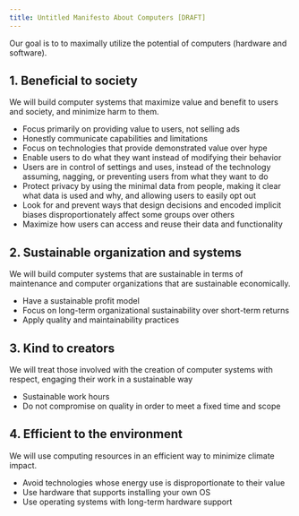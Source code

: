 ```yaml
---
title: Untitled Manifesto About Computers [DRAFT]
---
```


Our goal is to to maximally utilize the potential of computers (hardware and software).

## 1. Beneficial to society

We will build computer systems that maximize value and benefit to users and society, and minimize harm to them.

- Focus primarily on providing value to users, not selling ads
- Honestly communicate capabilities and limitations
- Focus on technologies that provide demonstrated value over hype
- Enable users to do what they want instead of modifying their behavior
- Users are in control of settings and uses, instead of the technology assuming, nagging, or preventing users from what they want to do
- Protect privacy by using the minimal data from people, making it clear what data is used and why, and allowing users to easily opt out
- Look for and prevent ways that design decisions and encoded implicit biases disproportionately affect some groups over others
- Maximize how users can access and reuse their data and functionality

## 2. Sustainable organization and systems

We will build computer systems that are sustainable in terms of maintenance and computer organizations that are sustainable economically.

- Have a sustainable profit model
- Focus on long-term organizational sustainability over short-term returns
- Apply quality and maintainability practices

## 3. Kind to creators

We will treat those involved with the creation of computer systems with respect, engaging their work in a sustainable way

- Sustainable work hours
- Do not compromise on quality in order to meet a fixed time and scope

## 4. Efficient to the environment

We will use computing resources in an efficient way to minimize climate impact.

- Avoid technologies whose energy use is disproportionate to their value
- Use hardware that supports installing your own OS
- Use operating systems with long-term hardware support
